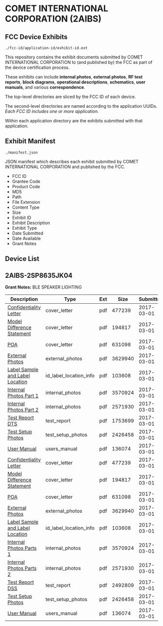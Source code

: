 # COMET INTERNATIONAL CORPORATION (2AIBS)
## FCC Device Exhibits

```
./fcc-id/application-id/exhibit-id.ext
```

This repository contains the exhibit documents submitted by COMET INTERNATIONAL CORPORATION to (and published by) the FCC as part of the device certification process.

These exhibits can include **internal photos**, **external photos**, **RF test reports**, **block diagrams**, **operational descriptions**, **schematics**, **user manuals**, and various **correspondence**.

The top-level directories are sliced by the FCC ID of each device.

The second-level directories are named according to the application UUIDs. *Each FCC ID includes one or more application.*

Within each application directory are the exhibits submitted with that application. 

## Exhibit Manifest

```
./manifest.json
```

JSON manifest which describes each exhibit submitted by COMET INTERNATIONAL CORPORATION and published by the FCC.

- FCC ID
- Grantee Code
- Product Code
- MD5
- Path
- File Extension
- Content Type
- Size
- Exhibit ID
- Exhibit Description
- Exhibit Type
- Date Submitted
- Date Available
- Grant Notes

## Device List
## 2AIBS-2SP8635JK04
**Grant Notes:** BLE SPEAKER LIGHTING

| Description | Type | Ext | Size | Submitted | Available |
| ----------- | ---- | --- | ---- | --------- | --------- |
| [Confidentiality Letter](2AIBS-2SP8635JK04/8fbc9ccd82199ea1f49e30ad9e85b606/3300394.pdf) | cover_letter | pdf | 477239 | 2017-03-01 | 2017-03-01 |
| [Model Difference Statement](2AIBS-2SP8635JK04/8fbc9ccd82199ea1f49e30ad9e85b606/3300398.pdf) | cover_letter | pdf | 194817 | 2017-03-01 | 2017-03-01 |
| [POA](2AIBS-2SP8635JK04/8fbc9ccd82199ea1f49e30ad9e85b606/3300399.pdf) | cover_letter | pdf | 631098 | 2017-03-01 | 2017-03-01 |
| [External Photos](2AIBS-2SP8635JK04/8fbc9ccd82199ea1f49e30ad9e85b606/3300393.pdf) | external_photos | pdf | 3629940 | 2017-03-01 | 2017-03-01 |
| [Label Sample and Label Location](2AIBS-2SP8635JK04/8fbc9ccd82199ea1f49e30ad9e85b606/3300395.pdf) | id_label_location_info | pdf | 103608 | 2017-03-01 | 2017-03-01 |
| [Internal Photos Part 1](2AIBS-2SP8635JK04/8fbc9ccd82199ea1f49e30ad9e85b606/3300396.pdf) | internal_photos | pdf | 3570924 | 2017-03-01 | 2017-03-01 |
| [Internal Photos Part 2](2AIBS-2SP8635JK04/8fbc9ccd82199ea1f49e30ad9e85b606/3300397.pdf) | internal_photos | pdf | 2571930 | 2017-03-01 | 2017-03-01 |
| [Test Report DTS](2AIBS-2SP8635JK04/8fbc9ccd82199ea1f49e30ad9e85b606/3300402.pdf) | test_report | pdf | 1753699 | 2017-03-01 | 2017-03-01 |
| [Test Setup Photos](2AIBS-2SP8635JK04/8fbc9ccd82199ea1f49e30ad9e85b606/3300400.pdf) | test_setup_photos | pdf | 2426458 | 2017-03-01 | 2017-03-01 |
| [User Manual](2AIBS-2SP8635JK04/8fbc9ccd82199ea1f49e30ad9e85b606/3300401.pdf) | users_manual | pdf | 136074 | 2017-03-01 | 2017-03-01 |
| [Confidentiality Letter](2AIBS-2SP8635JK04/12f2bdf2ac35c921b194991e4d6e37c0/3300394.pdf) | cover_letter | pdf | 477239 | 2017-03-01 | 2017-03-01 |
| [Model Difference Statement](2AIBS-2SP8635JK04/12f2bdf2ac35c921b194991e4d6e37c0/3300398.pdf) | cover_letter | pdf | 194817 | 2017-03-01 | 2017-03-01 |
| [POA](2AIBS-2SP8635JK04/12f2bdf2ac35c921b194991e4d6e37c0/3300399.pdf) | cover_letter | pdf | 631098 | 2017-03-01 | 2017-03-01 |
| [External Photos](2AIBS-2SP8635JK04/12f2bdf2ac35c921b194991e4d6e37c0/3300393.pdf) | external_photos | pdf | 3629940 | 2017-03-01 | 2017-03-01 |
| [Label Sample and Label Location](2AIBS-2SP8635JK04/12f2bdf2ac35c921b194991e4d6e37c0/3300395.pdf) | id_label_location_info | pdf | 103608 | 2017-03-01 | 2017-03-01 |
| [Internal Photos Parts 1](2AIBS-2SP8635JK04/12f2bdf2ac35c921b194991e4d6e37c0/3300396.pdf) | internal_photos | pdf | 3570924 | 2017-03-01 | 2017-03-01 |
| [Internal Photos Parts 2](2AIBS-2SP8635JK04/12f2bdf2ac35c921b194991e4d6e37c0/3300397.pdf) | internal_photos | pdf | 2571930 | 2017-03-01 | 2017-03-01 |
| [Test Report DSS](2AIBS-2SP8635JK04/12f2bdf2ac35c921b194991e4d6e37c0/3300424.pdf) | test_report | pdf | 2492809 | 2017-03-01 | 2017-03-01 |
| [Test Setup Photos](2AIBS-2SP8635JK04/12f2bdf2ac35c921b194991e4d6e37c0/3300400.pdf) | test_setup_photos | pdf | 2426458 | 2017-03-01 | 2017-03-01 |
| [User Manual](2AIBS-2SP8635JK04/12f2bdf2ac35c921b194991e4d6e37c0/3300401.pdf) | users_manual | pdf | 136074 | 2017-03-01 | 2017-03-01 |
